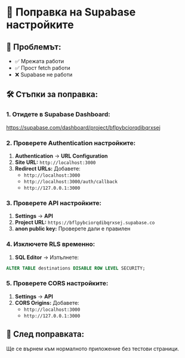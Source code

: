 # 🔧 Поправка на Supabase настройките

## 🎯 **Проблемът:**
- ✅ Мрежата работи
- ✅ Прост fetch работи
- ❌ Supabase не работи

## 🛠️ **Стъпки за поправка:**

### **1. Отидете в Supabase Dashboard:**
https://supabase.com/dashboard/project/bflpybciorqdibqrxsej

### **2. Проверете Authentication настройките:**
1. **Authentication** → **URL Configuration**
2. **Site URL:** `http://localhost:3000`
3. **Redirect URLs:** Добавете:
   - `http://localhost:3000`
   - `http://localhost:3000/auth/callback`
   - `http://127.0.0.1:3000`

### **3. Проверете API настройките:**
1. **Settings** → **API**
2. **Project URL:** `https://bflpybciorqdibqrxsej.supabase.co`
3. **anon public key:** Проверете дали е правилен

### **4. Изключете RLS временно:**
1. **SQL Editor** → Изпълнете:
```sql
ALTER TABLE destinations DISABLE ROW LEVEL SECURITY;
```

### **5. Проверете CORS настройките:**
1. **Settings** → **API**
2. **CORS Origins:** Добавете:
   - `http://localhost:3000`
   - `http://127.0.0.1:3000`

## 🎯 **След поправката:**
Ще се върнем към нормалното приложение без тестови страници. 